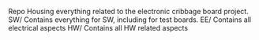 Repo Housing everything related to the electronic cribbage board project.
SW/ Contains everything for SW, including for test boards.
EE/ Contains all electrical aspects
HW/ Contains all HW related aspects
